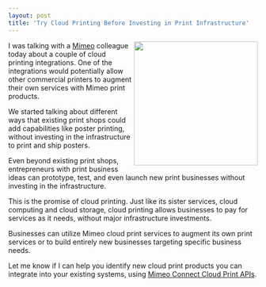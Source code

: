 ```yaml
---
layout: post
title: 'Try Cloud Printing Before Investing in Print Infrastructure'
---
```

<a title="Mimeo" href="http://www.mimeo.com"><img src="http://kinlane-productions.s3.amazonaws.com/mimeo/Mimeo-Cloud-Print-1.png" alt="" width="250" align="right" /></a><p></p>
I was talking with a <a title="Mimeo" href="http://www.mimeo.com">Mimeo</a> colleague today about a couple of cloud printing integrations. One of the integrations would potentially allow other commercial printers to augment their own services with Mimeo print products.<p></p>
We started talking about different ways that existing print shops could add capabilities like poster printing, without investing in the infrastructure to print and ship posters.<p></p>
Even beyond existing print shops, entrepreneurs with print business ideas can prototype, test, and even launch new print businesses without investing in the infrastructure.<p></p>
This is the promise of cloud printing. Just like its sister services, cloud computing and cloud storage, cloud printing allows businesses to pay for services as it needs, without major infrastructure investments.<p></p>
Businesses can utilize Mimeo cloud print services to augment its own print services or to build entirely new businesses targeting specific business needs.<p></p>
Let me know if I can help you identify new cloud print products you can integrate into your existing systems, using <a href="http://developer.mimeo.com/">Mimeo Connect Cloud Print APIs</a>.
